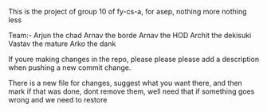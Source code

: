 This is the project of group 10 of fy-cs-a, for asep, nothing more nothing less

Team:-  Arjun the chad 
        Arnav the borde
        Arnav the HOD
        Archit the dekisuki
        Vastav the mature
        Arko the dank

If youre making changes in the repo, please please please add a description when pushing a new commit change.

There is a new file for changes, suggest what you want there, and then mark if that was done, dont remove them, well need that if something goes wrong and we need to restore
